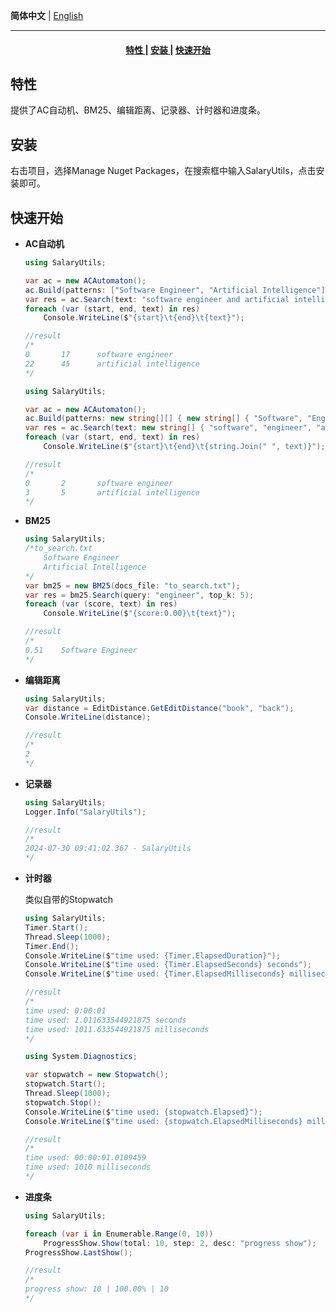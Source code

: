 **简体中文** | [English](./readme_en.md)

---

<h4 align="center">
  <a href=#特性> 特性 </a> |
  <a href=#安装> 安装 </a> |
  <a href=#快速开始> 快速开始 </a> 
</h4>

## 特性

提供了AC自动机、BM25、编辑距离、记录器、计时器和进度条。

## 安装

右击项目，选择Manage Nuget Packages，在搜索框中输入SalaryUtils，点击安装即可。

## 快速开始

- **AC自动机**
  
  ```C#
  using SalaryUtils;

  var ac = new ACAutomaton();
  ac.Build(patterns: ["Software Engineer", "Artificial Intelligence"], ignoreCases: true);
  var res = ac.Search(text: "software engineer and artificial intelligence");
  foreach (var (start, end, text) in res)
      Console.WriteLine($"{start}\t{end}\t{text}");

  //result
  /*
  0       17      software engineer
  22      45      artificial intelligence
  */
  ```

  ```C#
  using SalaryUtils;

  var ac = new ACAutomaton();
  ac.Build(patterns: new string[][] { new string[] { "Software", "Engineer" }, new string[] { "Artificial", "Intelligence" } }, ignoreCases: true);
  var res = ac.Search(text: new string[] { "software", "engineer", "and", "artificial", "intelligence" });
  foreach (var (start, end, text) in res)
      Console.WriteLine($"{start}\t{end}\t{string.Join(" ", text)}");
  
  //result
  /*
  0       2       software engineer
  3       5       artificial intelligence
  */
  ```
- **BM25**
  ```C#
  using SalaryUtils;
  /*to_search.txt
      Software Engineer
      Artificial Intelligence
  */
  var bm25 = new BM25(docs_file: "to_search.txt");
  var res = bm25.Search(query: "engineer", top_k: 5);
  foreach (var (score, text) in res)
      Console.WriteLine($"{score:0.00}\t{text}");

  //result
  /*
  0.51    Software Engineer
  */  
  ```

- **编辑距离**
  ```C#
  using SalaryUtils;
  var distance = EditDistance.GetEditDistance("book", "back");
  Console.WriteLine(distance);

  //result
  /*
  2
  */  
  ```

- **记录器**
  ```C#
  using SalaryUtils;
  Logger.Info("SalaryUtils");

  //result
  /*
  2024-07-30 09:41:02.367 - SalaryUtils
  */ 
  ```

- **计时器**
  
  类似自带的Stopwatch
  ```C#
  using SalaryUtils;
  Timer.Start();
  Thread.Sleep(1000);
  Timer.End();
  Console.WriteLine($"time used: {Timer.ElapsedDuration}");
  Console.WriteLine($"time used: {Timer.ElapsedSeconds} seconds");
  Console.WriteLine($"time used: {Timer.ElapsedMilliseconds} milliseconds");

  //result
  /*
  time used: 0:00:01
  time used: 1.011633544921875 seconds
  time used: 1011.633544921875 milliseconds
  */ 
  ```
  ```C#
  using System.Diagnostics;

  var stopwatch = new Stopwatch();
  stopwatch.Start();
  Thread.Sleep(1000);
  stopwatch.Stop();
  Console.WriteLine($"time used: {stopwatch.Elapsed}");
  Console.WriteLine($"time used: {stopwatch.ElapsedMilliseconds} milliseconds");

  //result
  /*
  time used: 00:00:01.0109459
  time used: 1010 milliseconds
  */ 
  ```

- **进度条**
  ```C#
  using SalaryUtils;

  foreach (var i in Enumerable.Range(0, 10))
      ProgressShow.Show(total: 10, step: 2, desc: "progress show");
  ProgressShow.LastShow();

  //result
  /*
  progress show: 10 | 100.00% | 10
  */ 
  ```